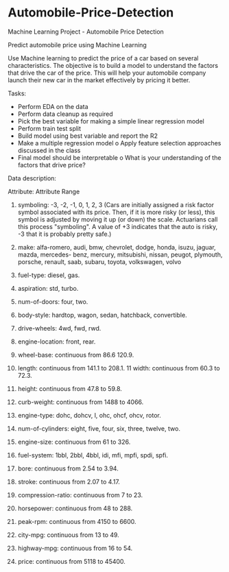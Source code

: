 # Automobile-Price-Detection
Machine Learning Project - Automobile Price Detection

Predict automobile price using Machine Learning


Use Machine learning to predict the price of a car based on several characteristics. The objective is to build a model to understand the factors that drive the car of the price. This will help your automobile company launch their new car in the market effectively by pricing it better.

Tasks:

-	Perform EDA on the data
-	Perform data cleanup as required
-	Pick the best variable for making a simple linear regression model
-	Perform train test split
-	Build model using best variable and report the R2
-	Make a multiple regression model
o	Apply feature selection approaches discussed in the class
-	Final model should be interpretable
o	What is your understanding of the factors that drive price?

Data description:

Attribute: Attribute Range

1. symboling: -3, -2, -1, 0, 1, 2, 3
(Cars are initially assigned a risk factor symbol associated with its price. Then, if it is more risky (or less), this symbol is adjusted by moving it up (or down) the scale. Actuarians call this process "symboling". A value of +3 indicates that the auto is risky, -3 that it is probably pretty safe.)

2.	make: alfa-romero, audi, bmw, chevrolet, dodge, honda, isuzu, jaguar, mazda, mercedes- benz, mercury, mitsubishi, nissan, peugot, plymouth, porsche, renault, saab, subaru, toyota, volkswagen, volvo
3.	fuel-type: diesel, gas.
4.	aspiration: std, turbo.
5.	num-of-doors: four, two.
6.	body-style: hardtop, wagon, sedan, hatchback, convertible.
7.	drive-wheels: 4wd, fwd, rwd.
8.	engine-location: front, rear.
9.	wheel-base: continuous from 86.6 120.9.
10.	length: continuous from 141.1 to 208.1. 11 width: continuous from 60.3 to 72.3.
12.	height: continuous from 47.8 to 59.8.
13.	curb-weight: continuous from 1488 to 4066.
14.	engine-type: dohc, dohcv, l, ohc, ohcf, ohcv, rotor.
15.	num-of-cylinders: eight, five, four, six, three, twelve, two.
16.	engine-size: continuous from 61 to 326.
17.	fuel-system: 1bbl, 2bbl, 4bbl, idi, mfi, mpfi, spdi, spfi.
18.	bore: continuous from 2.54 to 3.94.
19.	stroke: continuous from 2.07 to 4.17.
20.	compression-ratio: continuous from 7 to 23.
21.	horsepower: continuous from 48 to 288.
22.	peak-rpm: continuous from 4150 to 6600.
23.	city-mpg: continuous from 13 to 49.
24.	highway-mpg: continuous from 16 to 54.
25.	price: continuous from 5118 to 45400.
